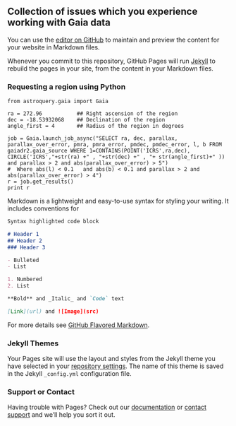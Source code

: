 ## Collection of issues which you experience working with Gaia data

You can use the [editor on GitHub](https://github.com/ignotur/GaiaGotchas/edit/master/README.md) to maintain and preview the content for your website in Markdown files.

Whenever you commit to this repository, GitHub Pages will run [Jekyll](https://jekyllrb.com/) to rebuild the pages in your site, from the content in your Markdown files.

### Requesting a region using Python

```
from astroquery.gaia import Gaia

ra = 272.96           ## Right ascension of the region
dec = -18.53932068    ## Declination of the region
angle_first = 4       ## Radius of the region in degrees

job = Gaia.launch_job_async("SELECT ra, dec, parallax, parallax_over_error, pmra, pmra_error, pmdec, pmdec_error, l, b FROM gaiadr2.gaia_source WHERE 1=CONTAINS(POINT('ICRS',ra,dec),  CIRCLE('ICRS',"+str(ra) +" , "+str(dec) +" , "+ str(angle_first)+" )) and parallax > 2 and abs(parallax_over_error) > 5")
#  Where abs(l) < 0.1   and abs(b) < 0.1 and parallax > 2 and abs(parallax_over_error) > 4")
r = job.get_results()
print r
```


Markdown is a lightweight and easy-to-use syntax for styling your writing. It includes conventions for

```markdown
Syntax highlighted code block

# Header 1
## Header 2
### Header 3

- Bulleted
- List

1. Numbered
2. List

**Bold** and _Italic_ and `Code` text

[Link](url) and ![Image](src)
```

For more details see [GitHub Flavored Markdown](https://guides.github.com/features/mastering-markdown/).

### Jekyll Themes

Your Pages site will use the layout and styles from the Jekyll theme you have selected in your [repository settings](https://github.com/ignotur/GaiaGotchas/settings). The name of this theme is saved in the Jekyll `_config.yml` configuration file.

### Support or Contact

Having trouble with Pages? Check out our [documentation](https://help.github.com/categories/github-pages-basics/) or [contact support](https://github.com/contact) and we’ll help you sort it out.
